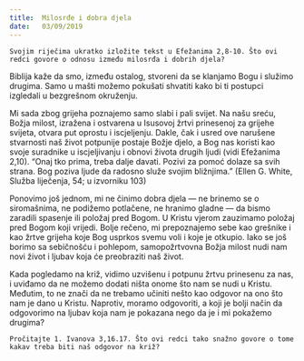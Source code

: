 ```yaml
---
title:  Milosrđe i dobra djela
date:   03/09/2019
---
```


`Svojim riječima ukratko izložite tekst u Efežanima 2,8-10. Što ovi redci govore o odnosu između milosrđa i dobrih djela?`

Biblija kaže da smo, između ostalog, stvoreni da se klanjamo Bogu i služimo drugima. Samo u mašti možemo pokušati shvatiti kako bi ti postupci izgledali u bezgrešnom okruženju.

Mi sada zbog grijeha poznajemo samo slabi i pali svijet. Na našu sreću, Božja milost, izražena i ostvarena u Isusovoj žrtvi prinesenoj za grijehe svijeta, otvara put oprostu i iscjeljenju. Dakle, čak i usred ove narušene stvarnosti naš život potpunije postaje Božje djelo, a Bog nas koristi kao svoje suradnike u iscjeljivanju i obnovi života drugih ljudi (vidi Efežanima 2,10). “Onaj tko prima, treba dalje davati. Pozivi za pomoć dolaze sa svih strana. Bog poziva ljude da radosno služe svojim bližnjima.” (Ellen G. White, Služba liječenja, 54; u izvorniku 103)

Ponovimo još jednom, mi ne činimo dobra djela — ne brinemo se o siromašnima, ne podižemo potlačene, ne hranimo gladne — da bismo zaradili spasenje ili položaj pred Bogom. U Kristu vjerom zauzimamo položaj pred Bogom koji vrijedi. Bolje rečeno, mi prepoznajemo sebe kao grešnike i kao žrtve grijeha koje Bog usprkos svemu voli i koje je otkupio. Iako se još borimo sa sebičnošću i pohlepom, samopožrtvovna Božja milost nudi nam novi život i ljubav koja će preobraziti naš život.

Kada pogledamo na križ, vidimo uzvišenu i potpunu žrtvu prinesenu za nas, i uviđamo da ne možemo dodati ništa onome što nam se nudi u Kristu. Međutim, to ne znači da ne trebamo učiniti nešto kao odgovor na ono što nam je dano u Kristu. Naprotiv, moramo odgovoriti, a koji je bolji način da odgovorimo na ljubav koja nam je pokazana nego da je i mi pokažemo drugima?

`Pročitajte 1. Ivanova 3,16.17. Što ovi redci tako snažno govore o tome kakav treba biti naš odgovor na križ?`
